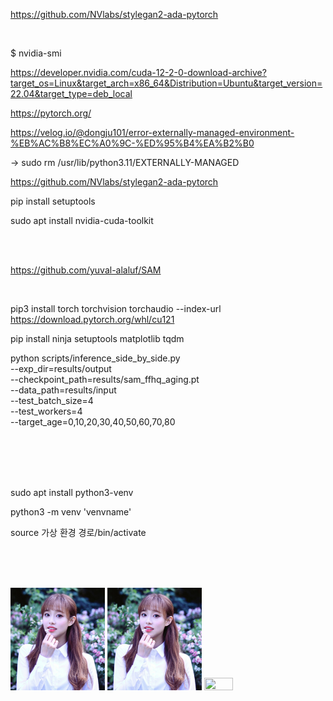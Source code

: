
https://github.com/NVlabs/stylegan2-ada-pytorch

<br>

$ nvidia-smi

https://developer.nvidia.com/cuda-12-2-0-download-archive?target_os=Linux&target_arch=x86_64&Distribution=Ubuntu&target_version=22.04&target_type=deb_local

https://pytorch.org/

https://velog.io/@dongju101/error-externally-managed-environment-%EB%AC%B8%EC%A0%9C-%ED%95%B4%EA%B2%B0

 -> sudo rm /usr/lib/python3.11/EXTERNALLY-MANAGED

https://github.com/NVlabs/stylegan2-ada-pytorch

pip install setuptools

sudo apt install nvidia-cuda-toolkit

<br><br>

https://github.com/yuval-alaluf/SAM

<br>

pip3 install torch torchvision torchaudio --index-url https://download.pytorch.org/whl/cu121

pip install ninja setuptools matplotlib tqdm

python scripts/inference_side_by_side.py \
--exp_dir=results/output \
--checkpoint_path=results/sam_ffhq_aging.pt \
--data_path=results/input \
--test_batch_size=4 \
--test_workers=4 \
--target_age=0,10,20,30,40,50,60,70,80


<br><br><br><br>

sudo apt install python3-venv

python3 -m venv 'venvname'

source 가상 환경 경로/bin/activate


<br><br><br>

<img src = "files/1.jpeg" width="30%" height="30%">
<img src = "files/1_downscaled.jpg" width="30%" height="30%">
<img src = "files/1_upscaled.png" width="30%" height="30%">
